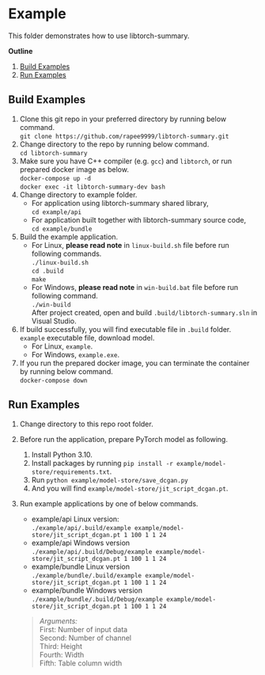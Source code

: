 # Example
This folder demonstrates how to use libtorch-summary.

**Outline**
1. [Build Examples](#build-examples)
1. [Run Examples](#run-examples)

## Build Examples
1. Clone this git repo in your preferred directory by running below command.<br>
    `git clone https://github.com/rapee9999/libtorch-summary.git`
1. Change directory to the repo by running below command.<br>
    `cd libtorch-summary`
1. Make sure you have C++ compiler (e.g. `gcc`) and `libtorch`, or run prepared docker image as below.<br>
    `docker-compose up -d`<br>
    `docker exec -it libtorch-summary-dev bash`
1. Change directory to example folder.<br>
    - For application using libtorch-summary shared library,<br>
    `cd example/api`
    - For application built together with libtorch-summary source code,<br>
    `cd example/bundle`
1. Build the example application.<br>
    - For Linux, **please read note** in `linux-build.sh` file before run following commands.<br>
    `./linux-build.sh`<br>
    `cd .build`<br>
    `make`
    - For Windows, **please read note** in `win-build.bat` file before run following command.<br>
    `./win-build`<br>
    After project created, open and build `.build/libtorch-summary.sln` in Visual Studio.
1. If build successfully, you will find executable file in `.build` folder. `example` executable file, download model.<br>
    - For Linux, `example`.
    - For Windows, `example.exe`.
1. If you run the prepared docker image, you can terminate the container by running below command.<br>
`docker-compose down`


## Run Examples
1. Change directory to this repo root folder.
1. Before run the application, prepare PyTorch model as following.
    1. Install Python 3.10.
    1. Install packages by running `pip install -r example/model-store/requirements.txt`.
    1. Run `python example/model-store/save_dcgan.py`
    1. And you will find `example/model-store/jit_script_dcgan.pt`.
1. Run example applications by one of below commands.    
    - example/api Linux version:<br>
    `./example/api/.build/example example/model-store/jit_script_dcgan.pt 1 100 1 1 24`
    - example/api Windows version<br>
    `./example/api/.build/Debug/example example/model-store/jit_script_dcgan.pt 1 100 1 1 24`
    - example/bundle Linux version<br>
    `./example/bundle/.build/example example/model-store/jit_script_dcgan.pt 1 100 1 1 24`
    - example/bundle Windows version<br>
    `./example/bundle/.build/Debug/example example/model-store/jit_script_dcgan.pt 1 100 1 1 24`

    > *Arguments:*<br>
    First: Number of input data<br>
    Second: Number of channel<br>
    Third: Height<br>
    Fourth: Width<br>
    Fifth: Table column width
